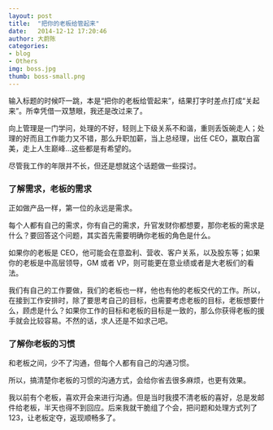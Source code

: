 ```yaml
---
layout: post
title:  "把你的老板给管起来"
date:   2014-12-12 17:20:46
author: 大蔚陈
categories: 
- blog
- Others
img: boss.jpg
thumb: boss-small.png
---
```


输入标题的时候吓一跳，本是“把你的老板给管起来”，结果打字时差点打成“关起来”。所幸凭借一双慧眼，我还是改过来了。

向上管理是一门学问，处理的不好，轻则上下级关系不和谐，重则丢饭碗走人；处理的好而且工作能力又不错，那么升职加薪，当上总经理，出任 CEO，赢取白富美，走上人生巅峰...这些都是有希望的。

尽管我工作的年限并不长，但还是想就这个话题做一些探讨。

### 了解需求，老板的需求

正如做产品一样，第一位的永远是需求。

每个人都有自己的需求，你有自己的需求，升官发财你都想要，那你老板的需求是什么？要回答这个问题，其实首先需要明确你老板的角色是什么。

如果你的老板是 CEO，他可能会在意盈利、营收、客户关系，以及股东等；如果你的老板是中高层领导，GM 或者 VP，则可能更在意业绩或者是大老板们的看法。

我们有自己的工作要做，我们的老板也一样，他也有他的老板交代的工作。所以，在接到工作安排时，除了要思考自己的目标，也需要考虑老板的目标，老板想要什么，顾虑是什么？如果你工作的目标和老板的目标是一致的，那么你获得老板的援手就会比较容易。不然的话，求人还是不如求己吧。

### 了解你老板的习惯

和老板之间，少不了沟通，但每个人都有自己的沟通习惯。



所以，搞清楚你老板的习惯的沟通方式，会给你省去很多麻烦，也更有效果。



我以前有个老板，喜欢开会来进行沟通。但是当时我摸不清老板的喜好，总是发邮件给老板，半天也得不到回应。后来我就干脆组了个会，把问题和处理方式列了123，让老板定夺，返现顺畅多了。